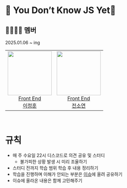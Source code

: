 # 📙 You Don’t Know JS Yet📙

## 👩‍👩‍👦‍👦 멤버<br/>
2025.01.06 ~ ing
<table>
    <tr>
      <td height="140px" align="center"> <a href="https://github.com/lionleeee"><img src="https://avatars.githubusercontent.com/u/51181222?v=4" width="140px" /><br/>Front End<br/>  이정훈</a></td>
      <td height="140px" align="center"> <a href="https://github.com/soyeon102"><img src="https://avatars.githubusercontent.com/u/84265783?v=4" width="140px" /><br/>Front End<br/>  전소연</a></td>
    </tr>
  
</table>

<br/>

# 규칙

- 매 주 수요일 22시 디스코드로 의견 공유 및 스터디
  - 불가피한 상황 발생 시 미리 조율하기
- 스터디 전까지 학습 범위 학습 후 내용 정리하기
- 학습을 진행하며 이해가 안되는 부분은 [이슈](https://github.com/DD-BS/You-Don-t-Know-JS-Yet/issues)에 올려 공유하기
- 이슈에 올라온 내용은 함께 고민해주기
